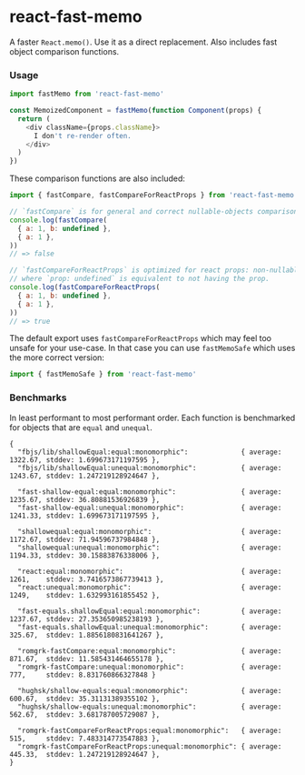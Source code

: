 # react-fast-memo

A faster `React.memo()`. Use it as a direct replacement. Also includes fast object comparison functions.

### Usage

```javascript
import fastMemo from 'react-fast-memo'

const MemoizedComponent = fastMemo(function Component(props) {
  return (
    <div className={props.className}>
      I don't re-render often.
    </div>
  )
})
```

These comparison functions are also included:

```javascript
import { fastCompare, fastCompareForReactProps } from 'react-fast-memo'

// `fastCompare` is for general and correct nullable-objects comparison
console.log(fastCompare(
  { a: 1, b: undefined },
  { a: 1 },
))
// => false

// `fastCompareForReactProps` is optimized for react props: non-nullable objects
// where `prop: undefined` is equivalent to not having the prop.
console.log(fastCompareForReactProps(
  { a: 1, b: undefined },
  { a: 1 },
))
// => true

```

The default export uses `fastCompareForReactProps` which may feel too unsafe for your use-case. In that case
you can use `fastMemoSafe` which uses the more correct version:

```javascript
import { fastMemoSafe } from 'react-fast-memo'
```

### Benchmarks

In least performant to most performant order. Each function is benchmarked for objects that are `equal` and `unequal`.

```jsonc
{
  "fbjs/lib/shallowEqual:equal:monomorphic":             { average: 1322.67, stddev: 1.699673171197595 },
  "fbjs/lib/shallowEqual:unequal:monomorphic":           { average: 1243.67, stddev: 1.247219128924647 },

  "fast-shallow-equal:equal:monomorphic":                { average: 1235.67, stddev: 36.80881536926839 },
  "fast-shallow-equal:unequal:monomorphic":              { average: 1241.33, stddev: 1.699673171197595 },

  "shallowequal:equal:monomorphic":                      { average: 1172.67, stddev: 71.94596737984848 },
  "shallowequal:unequal:monomorphic":                    { average: 1194.33, stddev: 30.15883876338006 },

  "react:equal:monomorphic":                             { average: 1261,    stddev: 3.7416573867739413 },
  "react:unequal:monomorphic":                           { average: 1249,    stddev: 1.632993161855452 },

  "fast-equals.shallowEqual:equal:monomorphic":          { average: 1237.67, stddev: 27.353650985238193 },
  "fast-equals.shallowEqual:unequal:monomorphic":        { average: 325.67,  stddev: 1.8856180831641267 },

  "romgrk-fastCompare:equal:monomorphic":                { average: 871.67,  stddev: 11.585431464655178 },
  "romgrk-fastCompare:unequal:monomorphic":              { average: 777,     stddev: 8.831760866327848 }

  "hughsk/shallow-equals:equal:monomorphic":             { average: 600.67,  stddev: 35.31131389355102 },
  "hughsk/shallow-equals:unequal:monomorphic":           { average: 562.67,  stddev: 3.681787005729087 },

  "romgrk-fastCompareForReactProps:equal:monomorphic":   { average: 515,     stddev: 7.483314773547883 },
  "romgrk-fastCompareForReactProps:unequal:monomorphic": { average: 445.33,  stddev: 1.247219128924647 },
}
```
